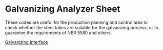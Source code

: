 # Galvanizing Analyzer Sheet

These codes are useful for the production planning and control area to check whether the steel tubes are suitable for the galvanizing process, or to guarantee the requirements of NBR 5580 and others.

[Galvanizing Interface](https://drive.google.com/file/d/1bjeezbVkzVWhWxJp5TjwJoXhajD-Quve)
